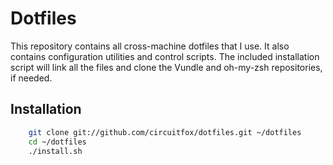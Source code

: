 Dotfiles
========
This repository contains all cross-machine dotfiles that I use. It also
contains configuration utilities and control scripts. The included installation
script will link all the files and clone the Vundle and oh-my-zsh repositories,
if needed.

Installation
------------

```bash
    git clone git://github.com/circuitfox/dotfiles.git ~/dotfiles
    cd ~/dotfiles
    ./install.sh
```
